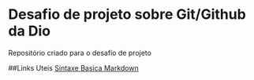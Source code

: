 # Desafio de projeto sobre Git/Github da Dio
Repositório criado para o desafio  de projeto



##Links Uteis
[Sintaxe Basica Markdown](https://www.markdownguide.org/)

